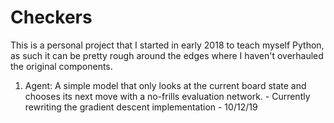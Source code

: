 # Checkers
This is a personal project that I started in early 2018 to teach myself Python, as such it can be pretty rough around the edges where I haven't overhauled the original components.

1. Agent: A simple model that only looks at the current board state and chooses its next move with a no-frills evaluation network. - Currently rewriting the gradient descent implementation - 10/12/19
